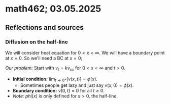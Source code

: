# math462; 03.05.2025

## Reflections and sources

### Diffusion on the half-line

We will consider heat equation for $0 < x < \infty$. We will have a boundary point at $x = 0$. So we'll need a BC at $x = 0$;

*Our problem:* Start with $v_t = k v_{xx}$ for $0 < x < \infty$ and $t > 0$.

- **Initial condition:** $\lim_{t \rightarrow 0^{+}} [v(x, t)] = \phi(x)$.
  - Sometimes people get lazy and just say $v(x, 0) = \phi(x)$.
- **Boundary condition:** $v(0, t) = 0$ for all $t \geq 0$.
- *Note:* $phi(x)$ is only defined for $x > 0$, the half-line.